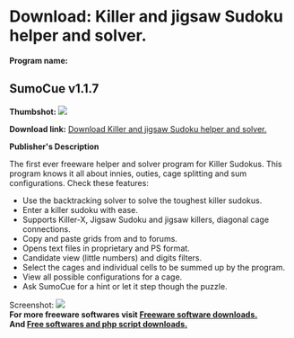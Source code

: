 # Download: Killer and jigsaw Sudoku helper and solver.

**Program name:**

## SumoCue v1.1.7

  
**Thumbshot:** ![](http://www.freewarefiles.com/screenshot/sumocue_md.gif)   
  
**Download link:** [Download Killer and jigsaw Sudoku helper and solver.](http://freesoftwares.boysofts.com/SumoCue-V_program_22516.html)  
  


**Publisher's Description**  
  


The first ever freeware helper and solver program for Killer Sudokus. This program knows it all about innies, outies, cage splitting and sum configurations. Check these features: 

  * Use the backtracking solver to solve the toughest killer sudokus.
  * Enter a killer sudoku with ease.
  * Supports Killer-X, Jigsaw Sudoku and jigsaw killers, diagonal cage connections.
  * Copy and paste grids from and to forums.
  * Opens text files in proprietary and PS format.
  * Candidate view (little numbers) and digits filters.
  * Select the cages and individual cells to be summed up by the program.
  * View all possible configurations for a cage.
  * Ask SumoCue for a hint or let it step though the puzzle.

  
  
Screenshot: ![](http://www.freewarefiles.com/screenshot/sumocue.gif)   
**For more freeware softwares visit [Freeware software downloads.](http://freesoftwares.boysofts.com/)**   
**And [Free softwares and php script downloads.](http://www.boysofts.com/)**
